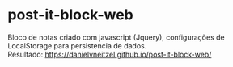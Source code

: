 # post-it-block-web<br>
Bloco de notas criado com javascript (Jquery), configurações de LocalStorage para persistencia de dados.<br>
Resultado: <a href="https://danielvneitzel.github.io/post-it-block-web/" target="_blank" >https://danielvneitzel.github.io/post-it-block-web/</a>
